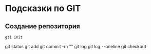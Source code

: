 # Подсказки по GIT

## Создание репозитория
```sh
gti init
```

git status
git add
git commit -m ""
git log
git log --oneline
git checkout
